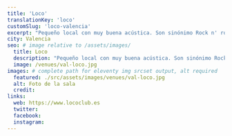 ```yaml
---
title: 'Loco'
translationKey: 'loco'
customSlug: 'loco-valencia'
excerpt: "Pequeño local con muy buena acústica. Son sinónimo Rock n' roll, Soul, Power Pop, Garage, Country. Los mejores espectáculos, cerveza y DJ's."
city: Valencia
seo: # image relative to /assets/images/
  title: Loco
  description: "Pequeño local con muy buena acústica. Son sinónimo Rock n' roll, Soul, Power Pop, Garage, Country. Los mejores espectáculos, cerveza y DJ's."
  image: /venues/val-loco.jpg
images: # complete path for eleventy img srcset output, alt required
  featured: ./src/assets/images/venues/val-loco.jpg
  alt: Foto de la sala
  credit:
links:
  web: https://www.lococlub.es
  twitter:
  facebook:
  instagram:
---
```

